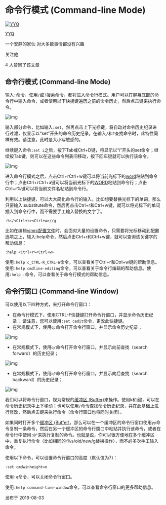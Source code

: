 # 命令行模式 (Command-line Mode)

[![YYQ](https://pic3.zhimg.com/v2-c4432de041354a82800b86e53483c9c7_xs.jpg?source=172ae18b)](https://www.zhihu.com/people/anthony.yuan)

[YYQ](https://www.zhihu.com/people/anthony.yuan)

一个安静的家伙 对大多数事情都没有兴趣

关注他

4 人赞同了该文章

## **命令行模式 (Command-line Mode)**

输入`:`命令，使用`/`或`?`搜索命令，都将进入命令行模式。用户可以在屏幕底部的命令行中输入命令，或者使用以下快捷键遍历之前的命令历史，然后点击<Enter>键来执行命令。

![img](https://pic1.zhimg.com/80/v2-eb1966f79ad64badb9b792e68b1519b4_720w.jpg)

输入部分命令，比如输入`:set`，然再点击上下光标键，将自动对命令历史纪录进行过滤，仅显示以“set”开头的命令历史纪录。在输入`/`和`?`查找命令时，此特性同样有效。请注意，此时是大小写敏感的。

继续键入命令`:set i`之后，按下Tab或Ctrl+D键，将显示以“i”开头的set命令；继续按Tab键，则可以在这些命令列表间移动，按下回车键就可以执行该命令。

![img](https://pic1.zhimg.com/80/v2-1770c1a7576355ead74f2443197b7458_720w.png)

进入命令行模式之后，点击Ctrl+rCtrl+w键可以将当前光标下的[word](https://link.zhihu.com/?target=https%3A//yyq123.github.io/learn-vim/learn-vi-09-word.html)粘贴到命令行中；点击Ctrl+rCtrl+a键可以将当前光标下的[WORD](https://link.zhihu.com/?target=https%3A//yyq123.github.io/learn-vim/learn-vi-09-word.html)粘贴到命令行；点击Ctrl+r%键可以将当前文件名粘贴到命令行。

利用以上快捷键，可以大大简化命令行的输入。比如想要替换光标下的单词，那么只要输入:substitute命令，然后再点击Ctrl+r和Ctrl+w键，就可以将光标下的单词插入到命令行中，而不需要手工输入替换的文字了。

```vim
:%s/<Ctrl+r><Ctrl+w>//g
```

比如在编辑[vimrc配置文件](https://link.zhihu.com/?target=http%3A//yyq123.github.io/learn-vim/learn-vi-59-vimrc.html)时，会面对大量的设置命令，只需要将光标移动到配置选项之上，输入:help命令，然后点击Ctrl+r和Ctrl+w键，就可以查询该关键字的帮助信息：

```vim
:help <Ctrl+r><Ctrl+w>
```

使用`:help c_CTRL-R_CTRL-W`命令，可以查看关于Ctrl+r和Ctrl+w键的帮助信息。使用`:help cmdline-editing`命令，可以查看关于命令行编辑的帮助信息。使用`:help :`命令，可以查看关于命令行模式的帮助信息。

## **命令行窗口 (Command-line Window)**

可以使用以下四种方式，来打开命令行窗口：

- 在命令行模式下，使用CTRL-F快捷键打开命令行窗口，并显示命令历史纪录；
  请注意，您可以使用`:set cedit`命令，更改此快捷键。
- 在常规模式下，使用`q:`命令打开命令行窗口，并显示命令历史纪录；

![img](https://pic2.zhimg.com/80/v2-57bbbe8cc9149f48dbc74df99006cdc5_720w.jpg)

- 在常规模式下，使用`q/`命令打开命令行窗口，并显示向前查找（search forward）的历史纪录；

![img](https://pic4.zhimg.com/80/v2-c33914af8675ffb9b809a487b37f2a13_720w.jpg)

- 在常规模式下，使用`q?`命令打开命令行窗口，并显示向后查找（search backward）的历史纪录；

![img](https://pic2.zhimg.com/80/v2-b516546ec6e61d862dd591f4c5693e79_720w.jpg)

我们可以将命令行窗口，视为常规的[缓冲区 (Buffer)](https://link.zhihu.com/?target=http%3A//yyq123.github.io/learn-vim/learn-vi-13-MultiBuffers.html)来操作。使用k和j键，可以在命令历史纪录中上下移动；也可以使用`/`命令查找命令历史纪录，并在此基础上进行修改，然后点击<Enter>键来执行命令（命令行窗口也将同时关闭）。

如果同时打开多个[缓冲区 (Buffer)](https://link.zhihu.com/?target=http%3A//yyq123.github.io/learn-vim/learn-vi-13-MultiBuffers.html)，那么可以在一个缓冲区的命令行窗口使用`yy`命令复制一条命令，然后在另一个缓冲区的命令行窗口中粘贴并执行该命令，或者在命令行中使用`:@"`来执行复制的命令。也就是说，你可以很方便地在多个缓冲区中，重复执行命令（比如相同的:%s/old/new/g替换操作），而不必多次手工输入命令。

使用以下命令，可以设置命令行窗口的高度（默认值为7）：

```vim
:set cmdwinheight=n
```

使用`:q`命令，可以关闭命令行窗口。

使用`:help command-line-window`命令，可以查看命令行窗口的更多帮助信息。

发布于 2019-08-03